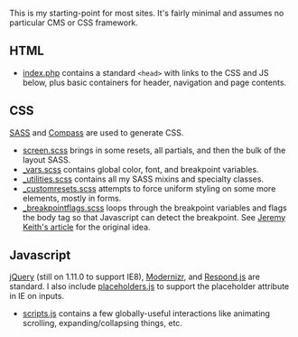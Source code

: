 This is my starting-point for most sites. It's fairly minimal and assumes no particular CMS or CSS framework.

## HTML
- [index.php](https://github.com/jmuspratt/site-template/blob/master/index.php) contains a standard `<head>` with links to the CSS and JS below, plus basic containers for header, navigation and page contents.

## CSS

[SASS](http://sass-lang.com) and [Compass](http://compass-style.org) are used to generate CSS.

- [screen.scss](https://github.com/jmuspratt/site-template/blob/master/sass/screen.scss) brings in some resets, all partials, and then the bulk of the layout SASS.
- [_vars.scss](https://github.com/jmuspratt/site-template/blob/master/sass/_utilities.scss) contains global color, font, and breakpoint variables. 
- [_utilities.scss](https://github.com/jmuspratt/site-template/blob/master/sass/_utilities.scss) contains all my SASS mixins and specialty classes.
- [_customresets.scss](https://github.com/jmuspratt/site-template/blob/master/sass/_customresets.scss) attempts to force uniform styling on some more elements, mostly in forms.
- [_breakpointflags.scss](https://github.com/jmuspratt/site-template/blob/master/sass/_breakpointflags.scss) loops through the breakpoint variables and flags the body tag so that Javascript can detect the breakpoint. See [Jeremy Keith's article](http://adactio.com/journal/5429/) for the original idea.

## Javascript
[jQuery](http://jquery.com) (still on 1.11.0 to support IE8), [Modernizr](http://modernizr.com), and [Respond.js](https://github.com/scottjehl/Respond) are standard. I also include [placeholders.js](http://jamesallardice.github.io/Placeholders.js/) to support the placeholder attribute in IE on inputs.

- [scripts.js](https://github.com/jmuspratt/site-template/blob/master/js/scripts.js) contains a few globally-useful interactions like animating scrolling, expanding/collapsing things, etc. 
